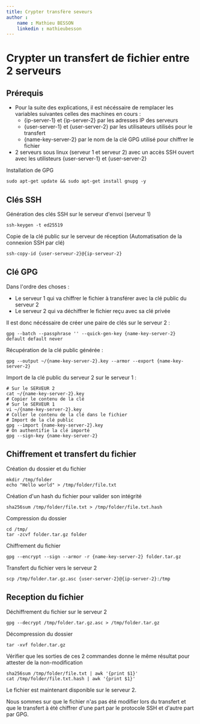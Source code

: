 ```yaml
---
title: Crypter transfère seveurs
author :
    name : Mathieu BESSON
    linkedin : mathieubesson
---
```


# Crypter un transfert de fichier entre 2 serveurs 

## Prérequis

- Pour la suite des explications, il est nécéssaire de remplacer les variables suivantes celles des machines en cours : 
    - {ip-server-1} et {ip-server-2} par les adresses IP des serveurs
    - {user-server-1} et {user-server-2} par les utilisateurs utilisés pour le transfert
    - {name-key-server-2} par le nom de la clé GPG utilisé pour chiffrer le fichier
- 2 serveurs sous linux (serveur 1 et serveur 2) avec un accès SSH ouvert avec les utilisteurs {user-server-1} et {user-server-2}


Installation de GPG
```shell
sudo apt-get update && sudo apt-get install gnupg -y
```

## Clés SSH

Génération des clés SSH sur le serveur d'envoi (serveur 1)
```shell
ssh-keygen -t ed25519
```

Copie de la clé public sur le serveur de réception (Automatisation de la connexion SSH par clé)
```shell
ssh-copy-id {user-serveur-2}@{ip-serveur-2}
```

## Clé GPG

Dans l'ordre des choses :

- Le serveur 1 qui va chiffrer le fichier à transférer avec la clé public du serveur 2
- Le serveur 2 qui va déchiffrer le fichier reçu avec sa clé privée

Il est donc nécéssaire de créer une paire de clés sur le serveur 2 :
```shell
gpg --batch --passphrase '' --quick-gen-key {name-key-server-2} default default never
```

Récupération de la clé public générée : 
```shell
gpg --output ~/{name-key-server-2}.key --armor --export {name-key-server-2}
```

Import de la clé public du serveur 2 sur le serveur 1 :
```shell
# Sur le SERVEUR 2
cat ~/{name-key-server-2}.key
# Copier le contenu de la clé
# Sur le SERVEUR 1
vi ~/{name-key-server-2}.key
# Coller le contenu de la clé dans le fichier
# Import de la clé public
gpg --import {name-key-server-2}.key
# On authentifie la clé importé 
gpg --sign-key {name-key-server-2}
```

## Chiffrement et transfert du fichier

Création du dossier et du fichier
```shell
mkdir /tmp/folder
echo "Hello world" > /tmp/folder/file.txt
```

Création d'un hash du fichier pour valider son intégrité
```shell
sha256sum /tmp/folder/file.txt > /tmp/folder/file.txt.hash
```

Compression du dossier
```shell
cd /tmp/
tar -zcvf folder.tar.gz folder
```

Chiffrement du fichier
```shell
gpg --encrypt --sign --armor -r {name-key-server-2} folder.tar.gz
```

Transfert du fichier vers le serveur 2
```shell
scp /tmp/folder.tar.gz.asc {user-server-2}@{ip-server-2}:/tmp
```

## Reception du fichier

Déchiffrement du fichier sur le serveur 2
```shell
gpg --decrypt /tmp/folder.tar.gz.asc > /tmp/folder.tar.gz
```

Décompression du dossier
```shell
tar -xvf folder.tar.gz
```

Vérifier que les sorties de ces 2 commandes donne le même résultat pour attester de la non-modification
```shell
sha256sum /tmp/folder/file.txt | awk '{print $1}'
cat /tmp/folder/file.txt.hash | awk '{print $1}'
```

Le fichier est maintenant disponible sur le serveur 2. 

Nous sommes sur que le fichier n'as pas été modifier lors du transfert et que le transfert à été chiffrer d'une part par le protocole SSH et d'autre part par GPG.

